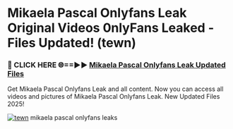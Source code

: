 # Mikaela Pascal Onlyfans Leak Original Videos 0nlyFans Leaked - Files Updated! (tewn)

<h3>🔴 CLICK HERE 🌐==►► <a href="https://tinyurl.com/3hn5wdd3" rel="nofollow">Mikaela Pascal Onlyfans Leak Updated Files</a></h3>

Get Mikaela Pascal Onlyfans Leak and all content. Now you can access all videos and pictures of Mikaela Pascal Onlyfans Leak. New Updated Files 2025!

[![tewn](https://i.imgur.com/4HnBqBT.gif)](https://tinyurl.com/3hn5wdd3)
mikaela pascal onlyfans leaks